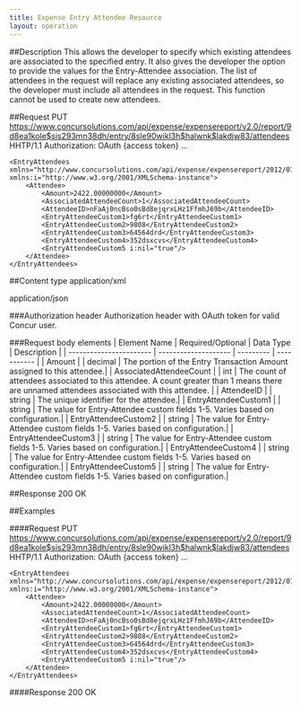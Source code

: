 ```yaml
---
title: Expense Entry Attendee Resource
layout: operation
---
```


##Description
This allows the developer to specify which existing attendees are associated to the specified entry. It also gives the developer the option to provide the values for the Entry-Attendee association. The list of attendees in the request will replace any existing associated attendees, so the developer must include all attendees in the request. This function cannot be used to create new attendees.

##Request
    PUT https://www.concursolutions.com/api/expense/expensereport/v2.0/report/9d8ea1kole$sis293mn38dh/entry/8sle90wikl3h$halwnk$lakdjw83/attendees HHTP/1.1
    Authorization: OAuth {access token}
    ...

    <EntryAttendees xmlns="http://www.concursolutions.com/api/expense/expensereport/2012/07" xmlns:i="http://www.w3.org/2001/XMLSchema-instance">
        <Attendee>
            <Amount>2422.00000000</Amount>
            <AssociatedAttendeeCount>1</AssociatedAttendeeCount>
            <AttendeeID>nFaAj0ncBso0sBd8ejqrxLHz1FfmhJ69b</AttendeeID>
            <EntryAttendeeCustom1>fg6rt</EntryAttendeeCustom1>
            <EntryAttendeeCustom2>9808</EntryAttendeeCustom2>
            <EntryAttendeeCustom3>64564drd</EntryAttendeeCustom3>
            <EntryAttendeeCustom4>352dsxcvs</EntryAttendeeCustom4>
            <EntryAttendeeCustom5 i:nil="true"/>
        </Attendee>
    </EntryAttendees>

##Content type
application/xml

application/json

###Authorization header
Authorization header with OAuth token for valid Concur user. 

###Request body elements
|       Element Name      |   Required/Optional  | Data Type | Description |
| ----------------------- | -------------------- | --------- | ----------- |
| Amount                  |                      | decimal   | The portion of the Entry Transaction Amount assigned to this attendee.|
| AssociatedAttendeeCount |                      | int       | The count of attendees associated to this attendee. A count greater than 1 means there are unnamed attendees associated with this attendee.            |
| AttendeeID              |                      | string    | The unique identifier for the attendee.|
| EntryAttendeeCustom1    |                      | string    | The value for Entry-Attendee custom fields 1-5. Varies based on configuration.|
| EntryAttendeeCustom2    |                      | string    | The value for Entry-Attendee custom fields 1-5. Varies based on configuration.|
| EntryAttendeeCustom3    |                      | string    | The value for Entry-Attendee custom fields 1-5. Varies based on configuration.|
| EntryAttendeeCustom4    |                      | string    | The value for Entry-Attendee custom fields 1-5. Varies based on configuration.|
| EntryAttendeeCustom5    |                      | string    | The value for Entry-Attendee custom fields 1-5. Varies based on configuration.|

##Response
    200 OK

##Examples

####Request
    PUT https://www.concursolutions.com/api/expense/expensereport/v2.0/report/9d8ea1kole$sis293mn38dh/entry/8sle90wikl3h$halwnk$lakdjw83/attendees HHTP/1.1
    Authorization: OAuth {access token}
    ...

    <EntryAttendees xmlns="http://www.concursolutions.com/api/expense/expensereport/2012/07" xmlns:i="http://www.w3.org/2001/XMLSchema-instance">
        <Attendee>
            <Amount>2422.00000000</Amount>
            <AssociatedAttendeeCount>1</AssociatedAttendeeCount>
            <AttendeeID>nFaAj0ncBso0sBd8ejqrxLHz1FfmhJ69b</AttendeeID>
            <EntryAttendeeCustom1>fg6rt</EntryAttendeeCustom1>
            <EntryAttendeeCustom2>9808</EntryAttendeeCustom2>
            <EntryAttendeeCustom3>64564drd</EntryAttendeeCustom3>
            <EntryAttendeeCustom4>352dsxcvs</EntryAttendeeCustom4>
            <EntryAttendeeCustom5 i:nil="true"/>
        </Attendee>
    </EntryAttendees>

####Response
    200 OK


[1]: https://developer.concur.com/node/487#reportdetails
[2]: https://developer.concur.com/expense-report/expense-entry-attendee-resource/expense-entry-attendee-resource-get
[3]: https://developer.concur.com/reference/http-codes
